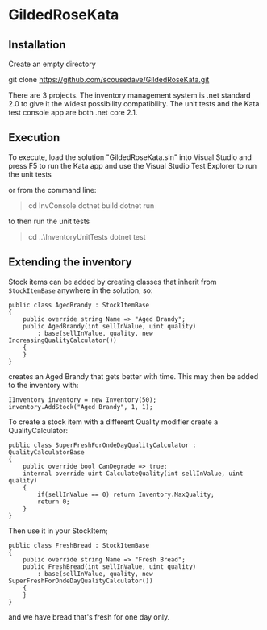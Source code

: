 


# GildedRoseKata
## Installation

Create an empty directory

git clone https://github.com/scousedave/GildedRoseKata.git

There are 3 projects. The inventory management system is .net standard 2.0 to give it the widest possibility compatibility. The unit tests and the Kata test console app are both .net core 2.1. 

## Execution
To execute, load the solution  "GildedRoseKata.sln" into Visual Studio and press F5 to run the Kata app and use the Visual Studio Test Explorer to run the unit tests

or from the command line:

>cd InvConsole
>dotnet build
>dotnet run

to then run the unit tests

>cd ..\InventoryUnitTests
>dotnet test

## Extending the inventory

Stock items can be added by creating classes that inherit from `StockItemBase` anywhere in the solution, so:

```
public class AgedBrandy : StockItemBase
{
	public override string Name => "Aged Brandy";
	public AgedBrandy(int sellInValue, uint quality) 
		: base(sellInValue, quality, new IncreasingQualityCalculator())
	{
	}
}
```

creates an Aged Brandy that gets better with time. This may then be added  to the inventory with:

```
IInventory inventory = new Inventory(50);
inventory.AddStock("Aged Brandy", 1, 1);
```
To create a stock item with a different Quality modifier create a QualityCalculator:
```
public class SuperFreshForOndeDayQualityCalculator : QualityCalculatorBase
{
	public override bool CanDegrade => true;
	internal override uint CalculateQuality(int sellInValue, uint quality)
	{
		if(sellInValue == 0) return Inventory.MaxQuality;
		return 0;
	}
}
```
Then use it in your StockItem;
```
public class FreshBread : StockItemBase
{
	public override string Name => "Fresh Bread";
	public FreshBread(int sellInValue, uint quality) 
		: base(sellInValue, quality, new SuperFreshForOndeDayQualityCalculator())
	{
	}
}
```
and we have bread that's fresh for one day only.
